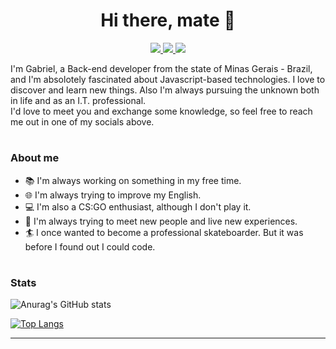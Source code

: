 <h1 align=center>
 Hi there, mate 👋
</h1>

<p align=center>
 <a href="mailto:gabriel.work076@gmail.com">                                                                                                    
  <img src="https://img.shields.io/badge/Gmail-D14836?style=for-the-badge&logo=gmail&logoColor=white" />
 </a>
 
 <a href="https://www.linkedin.com/in/gabriel-fernandes-5648231b9"> 
  <img src="https://img.shields.io/badge/LinkedIn-0077B5?style=for-the-badge&logo=linkedin&logoColor=white"/>
 </a>
 
 <a href="https://t.me/gabrielFernandes-dev">
  <img src="https://img.shields.io/badge/Telegram-2CA5E0?style=for-the-badge&logo=telegram&logoColor=white" />
 </a> 
</p>

I'm Gabriel, a Back-end developer from the state of Minas Gerais - Brazil, and I'm absolotely fascinated about Javascript-based technologies.
I love to discover and learn new things. Also I'm always pursuing the unknown both in life and as an I.T. professional.  
I'd love to meet you and exchange some knowledge, so feel free to reach me out in one of my socials above.
<h1></h1>

### About me

- 📚 I'm always working on something in my free time.
- 🌐 I'm always trying to improve my English.
- 💻 I'm also a CS:GO enthusiast, although I don't play it.
- 🚀 I'm always trying to meet new people and live new experiences.
- 🏄 I once wanted to become a professional skateboarder. But it was before I found out I could code.
<h1></h1>

### Stats

![Anurag's GitHub stats](https://github-readme-stats.vercel.app/api?username=gabrielFernandes-dev&hide=issues&show_icons=true&title_color=d1d1d1&icon_color=3fb047&text_color=d1d1d1&bg_color=0d1117) 


[![Top Langs](https://github-readme-stats.vercel.app/api/top-langs/?username=gabrielFernandes-dev&langs_count=8&layout=compact&bg_color=0d1117&text_color=d1d1d1&title_color=d1d1d1)](https://github.com/anuraghazra/github-readme-stats)

- - -
